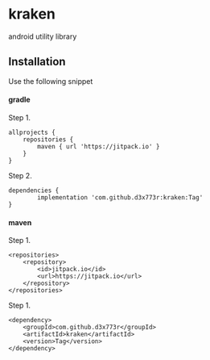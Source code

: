 # kraken
android utility library

Installation
------------

Use the following snippet

#### gradle

Step 1.

    allprojects {
		repositories {
			maven { url 'https://jitpack.io' }
		}
	}

Step 2.

	dependencies {
	        implementation 'com.github.d3x773r:kraken:Tag'
	}

#### maven

Step 1.

	<repositories>
		<repository>
		    <id>jitpack.io</id>
		    <url>https://jitpack.io</url>
		</repository>
	</repositories>


Step 1.

	<dependency>
	    <groupId>com.github.d3x773r</groupId>
	    <artifactId>kraken</artifactId>
	    <version>Tag</version>
	</dependency>

